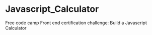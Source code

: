 # Javascript_Calculator
Free code camp Front end certification challenge: Build a Javascript Calculator
